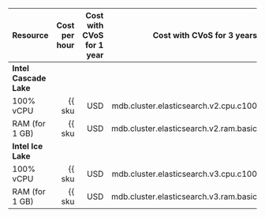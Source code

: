 | Resource | Cost per hour | Cost with CVoS for 1 year | Cost with CVoS for 3 years |
|----------------|------------------------------------------------------------:|---------------------------------------------------------------------------:|---------------------------------------------------------------------------:|
| **Intel Cascade Lake** |
| 100% vCPU | {{ sku|USD|mdb.cluster.elasticsearch.v2.cpu.c100|string }} | {{ sku|USD|v1.commitment.y1.mdb.elasticsearch.cpu.c100.v2|string }} (-29%) | {{ sku|USD|v1.commitment.y3.mdb.elasticsearch.cpu.c100.v2|string }} (-45%) |
| RAM (for 1 GB) | {{ sku|USD|mdb.cluster.elasticsearch.v2.ram.basic|string }} | {{ sku|USD|v1.commitment.y1.mdb.elasticsearch.ram.v2.basic|string }} (-6%) | {{ sku|USD|v1.commitment.y3.mdb.elasticsearch.ram.v2.basic|string }} (-9%) |
| **Intel Ice Lake** |
| 100% vCPU | {{ sku|USD|mdb.cluster.elasticsearch.v3.cpu.c100|string }} | {{ sku|USD|v1.commitment.y1.mdb.elasticsearch.cpu.c100.v3|string }} (-29%) | {{ sku|USD|v1.commitment.y3.mdb.elasticsearch.cpu.c100.v3|string }} (-45%) |
| RAM (for 1 GB) | {{ sku|USD|mdb.cluster.elasticsearch.v3.ram.basic|string }} | {{ sku|USD|v1.commitment.y1.mdb.elasticsearch.ram.v3.basic|string }} (-6%) | {{ sku|USD|v1.commitment.y3.mdb.elasticsearch.ram.v3.basic|string }} (-9%) |